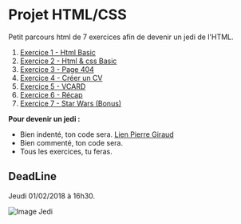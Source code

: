 # Projet HTML/CSS
Petit parcours html de 7 exercices afin de devenir un jedi de l'HTML. 

1. [Exercice 1 - Html Basic](Exercice-1-html-basic.md)    
2. [Exercice 2 - Html & css Basic](Exercice-2-html-css-basic.md)
3. [Exercice 3 - Page 404](Exercice-3-404-html.md)
4. [Exercice 4 - Créer un CV](Exercice-4-creer-un-cv.md)
5. [Exercice 5 - VCARD](Exercice-5-vcard.md)
6. [Exercice 6 - Récap](Exercice-6-summary.md)
7. [Exercice 7 - Star Wars (Bonus)](Exercice-7-Star-wars[Bonus].md)

**Pour devenir un jedi  :** 
* Bien indenté, ton code sera. [Lien Pierre Giraud](http://www.pierre-giraud.com/html-css/cours-complet/indentation-commentaires-html.php)
* Bien commenté, ton code sera.
* Tous les exercices, tu feras. 


## DeadLine 
Jeudi 01/02/2018 à 16h30.

![Image Jedi](https://assets-jpcust.jwpsrv.com/thumbs/h1ferMj9-720.jpg)
